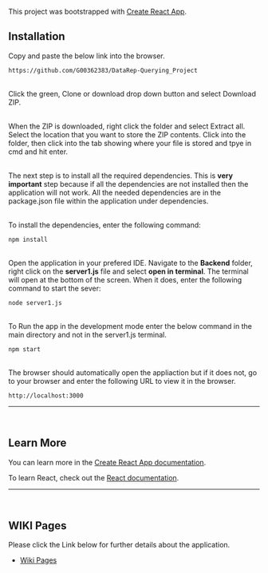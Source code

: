 This project was bootstrapped with [Create React App](https://github.com/facebook/create-react-app).

## Installation

Copy and paste the below link into the browser.

	https://github.com/G00362383/DataRep-Querying_Project
  
<br>Click the green, Clone or download drop down button and select Download ZIP.

<br>When the ZIP is downloaded, right click the folder and select Extract all. 
Select the location that you want to store the ZIP contents.
Click into the folder, then click into the tab showing where your file is stored and tpye in cmd and hit enter.

<br>The next step is to install all the required dependencies. This is <b>very important</b> step because if all the dependencies are not installed then the application will not work. All the needed dependencies are in the package.json file within the application under dependencies.

<br>To install the dependencies, enter the following command:

	npm install
	
<br>Open the application in your prefered IDE. Navigate to the <b>Backend</b> folder, right click on the <b>server1.js</b> file and select <b>open in terminal</b>.
The terminal will open at the bottom of the screen. When it does, enter the following command to start the sever:

	node server1.js
	
<br>To Run the app in the development mode enter the below command in the main directory and not in the server1.js terminal.

	npm start
	
<br>The browser should automatically open the appliaction but if it does not, go to your browser and enter the following URL to view it in the browser.
	
	http://localhost:3000 

***
<br>

## Learn More

You can learn more in the [Create React App documentation](https://facebook.github.io/create-react-app/docs/getting-started).

To learn React, check out the [React documentation](https://reactjs.org/).

***
<br>

## WIKI Pages

Please click the Link below for further details about the application. 

* [Wiki Pages](https://github.com/G00362383/DataRep-Querying_Project/wiki)
